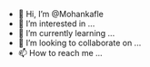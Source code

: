 - 👋 Hi, I’m @Mohankafle
- 👀 I’m interested in ...
- 🌱 I’m currently learning ...
- 💞️ I’m looking to collaborate on ...
- 📫 How to reach me ...

<!---
Mohankafle/Mohankafle is a ✨ special ✨ repository because its `README.md` (this file) appears on your GitHub profile.
You can click the Preview link to take a look at your changes.
--->
